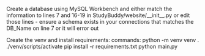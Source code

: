 Create a database using MySQL Workbench and either match the information to lines 7 and 16-19 in StudyBuddy/website/\_\_init\_\_.py or edit those lines - ensure a schema exists in your connections that matches the DB_Name on line 7 or it will error out

Create the venv and install requirements:
    commands: 
        python -m venv venv
        . ./venv/scripts/activate
        pip install -r requirements.txt
        python main.py
